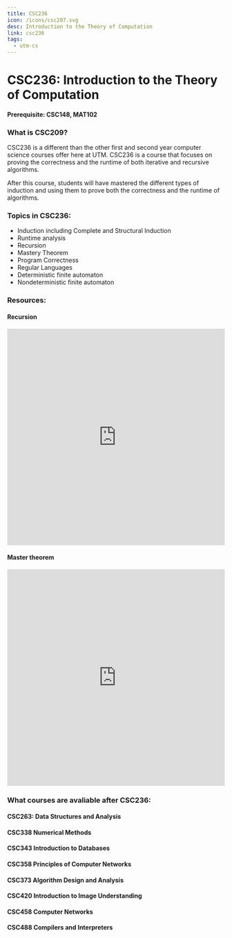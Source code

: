 ```yaml
---
title: CSC236
icon: /icons/csc207.svg
desc: Introduction to the Theory of Computation
link: csc236
tags:
  - utm-cs
---
```


# CSC236: Introduction to the Theory of Computation
#### Prerequisite: CSC148, MAT102

<grid-1-x-2 title="Fall 2020 Class Website" img-src="https://i.imgur.com/MX1GL74.png" link="https://mcs.utm.utoronto.ca/~236/" desc="All credits to Ilir Dema" button="Check it out!"></grid-1-x-2>

### What is CSC209?
CSC236 is a different than the other first and second year computer science courses offer here at UTM. CSC236 is a course that focuses on proving the correctness and the runtime of both iterative and recursive algorithms.

After this course, students will have mastered the different types of induction and using them to prove both the correctness and the runtime of algorithms.
### Topics in CSC236:
- Induction including Complete and Structural Induction
- Runtime analysis
- Recursion
- Mastery Theorem
- Program Correctness 
- Regular Languages
- Deterministic finite automaton
- Nondeterministic finite automaton

### Resources:

#### Recursion
<iframe width="100%" height="500" src="https://www.youtube.com/embed/KEEKn7Me-ms" frameborder="0" allow="accelerometer; autoplay; clipboard-write; encrypted-media; gyroscope; picture-in-picture" allowfullscreen></iframe>

#### Master theorem
<iframe width="100%" height="500" src="https://www.youtube.com/embed/6CX7s7JnXs0" frameborder="0" allow="accelerometer; autoplay; clipboard-write; encrypted-media; gyroscope; picture-in-picture" allowfullscreen></iframe>

<grid-1-x-2 title="Beginner tutorial to Regular Languages" img-src="https://www.educative.io/api/edpresso/shot/5565293067763712/image/5291214561607680" link="https://regexone.com/" desc="An interactive tutorial for students learning regular languages for the first time" button="Try it out!"></grid-1-x-2>


### What courses are avaliable after CSC236:
#### CSC263: Data Structures and Analysis
#### CSC338 Numerical Methods
#### CSC343 Introduction to Databases
#### CSC358 Principles of Computer Networks
#### CSC373 Algorithm Design and Analysis
#### CSC420 Introduction to Image Understanding
#### CSC458 Computer Networks
#### CSC488 Compilers and Interpreters